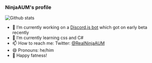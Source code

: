 ### NinjaAUM's profile


![Github stats](https://github-readme-stats.vercel.app/api?username=NinjaAUM)

- 🔭 I’m currently working on a [Discord.js bot](https://github.com/Cozmo-gg/Example-Discord.js-bot) which got on early beta recently
- 🌱 I’m currently learning css and C#
- 📫 How to reach me: Twitter: [@RealNinjaAUM](https://twitter.com/ToggleXmc)
- 😄 Pronouns: he/him
- 🎉 Happy fatness!
